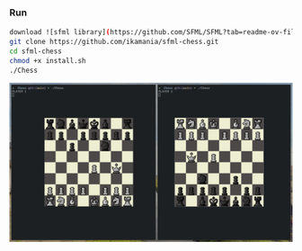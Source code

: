 ### Run 
```bash
download ![sfml library](https://github.com/SFML/SFML?tab=readme-ov-file#download)
git clone https://github.com/ikamania/sfml-chess.git
cd sfml-chess
chmod +x install.sh
./Chess
```

![image](demo.png)
